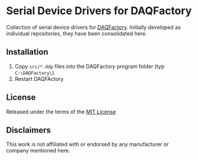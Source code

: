 # Serial Device Drivers for DAQFactory

Collection of serial device drivers for [DAQFactory](http://www.azeotech.com/).
Initially developed as individual repositories, they have been consolidated
here.

## Installation

1. Copy `src/*.ddp` files into the DAQFactory program folder (typ `C:\DAQFactory\`).
2. Restart DAQFActory



## License

Released under the terms of the [MIT License](LICENSE)

## Disclaimers

This work is not affiliated with or endorsed by any manufacturer or company
mentioned here. 

